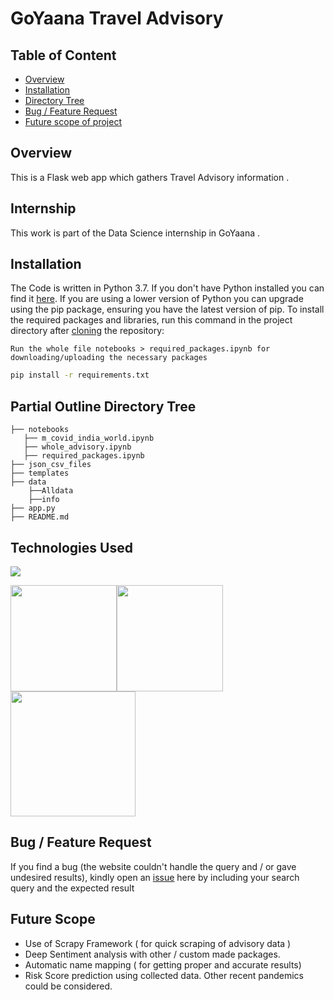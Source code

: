 # GoYaana Travel Advisory 

## Table of Content
  * [Overview](#overview)
  * [Installation](#installation)
  * [Directory Tree](#directory-tree)
  * [Bug / Feature Request](#bug---feature-request)
  * [Future scope of project](#future-scope)


## Overview
This is a Flask web app which gathers Travel Advisory information .

## Internship
This work is part of the Data Science internship in GoYaana .

## Installation
The Code is written in Python 3.7. If you don't have Python installed you can find it [here](https://www.python.org/downloads/). If you are using a lower version of Python you can upgrade using the pip package, ensuring you have the latest version of pip. To install the required packages and libraries, run this command in the project directory after [cloning](https://www.howtogeek.com/451360/how-to-clone-a-github-repository/) the repository:

```Notebook file (for necessary packages)
Run the whole file notebooks > required_packages.ipynb for downloading/uploading the necessary packages
```

```bash
pip install -r requirements.txt
```


## Partial Outline Directory Tree 
```
├── notebooks 
   ├── m_covid_india_world.ipynb
   ├── whole_advisory.ipynb
   ├── required_packages.ipynb
├── json_csv_files
├── templates
├── data
    ├──Alldata
    ├──info
├── app.py
├── README.md

```

## Technologies Used

![](https://forthebadge.com/images/badges/made-with-python.svg)

[<img target="_blank" src="https://flask.palletsprojects.com/en/1.1.x/_images/flask-logo.png" width=170>](https://flask.palletsprojects.com/en/1.1.x/)[<img target="_blank" src="https://funthon.files.wordpress.com/2017/05/bs.png?w=772" width=170>](https://funthon.files.wordpress.com/2017/05/bs.png?w=772)  [<img target="_blank" src="https://scikit-learn.org/stable/_static/scikit-learn-logo-small.png" width=200>](https://scikit-learn.org/stable/) 


## Bug / Feature Request

If you find a bug (the website couldn't handle the query and / or gave undesired results), kindly open an [issue](https://github.com/sushmanthnatha/travel_advisory_2/issues) here by including your search query and the expected result

## Future Scope

* Use of Scrapy Framework ( for quick  scraping of advisory data )
* Deep Sentiment analysis with other / custom made packages.
* Automatic name mapping ( for getting proper and accurate results)
* Risk Score prediction using collected data. Other recent pandemics could be considered.

